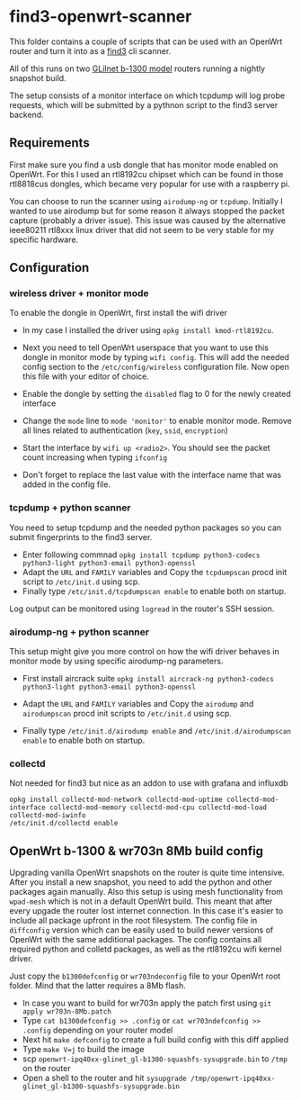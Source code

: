 # find3-openwrt-scanner #
This folder contains a couple of scripts that can be used with an OpenWrt router and turn it into as a [find3](https://www.internalpositioning.com) cli scanner.

All of this runs on two [GLiInet b-1300 model](https://www.gl-inet.com/products/gl-b1300/) routers running a nightly snapshot build.

The setup consists of a monitor interface on which tcpdump will log probe requests, which will be submitted by a pythnon script to the 
find3 server backend.

## Requirements ##

First make sure you find a usb dongle that has monitor mode enabled on OpenWrt. For this I used an rtl8192cu chipset which can be found
in those rtl8818cus dongles, which became very popular for use with a raspberry pi.  

You can choose to run the scanner using `airodump-ng` or `tcpdump`. 
Initially I wanted to use airodump but for some reason it always stopped the packet capture (probably a driver issue). This issue was caused
by the alternative ieee80211 rtl8xxx linux driver that did not seem to be very stable for my specific hardware.

## Configuration ##

### wireless driver + monitor mode ###
To enable the dongle in OpenWrt, first install the wifi driver 

* In my case I installed the driver using `opkg install kmod-rtl8192cu`. 
* Next you need to tell OpenWrt userspace that you want to use this dongle in monitor mode by typing `wifi config`.
This will add the needed config section to the `/etc/config/wireless` configuration file. Now open this file with your editor of choice.

* Enable the dongle by setting the `disabled` flag to 0 for the newly created interface
* Change the `mode` line to `mode 'monitor'` to enable monitor mode. Remove all lines related to authentication (`key`, `ssid`, `encryption`)
* Start the interface by `wifi up <radio2>`. You should see the packet count increasing when typing `ifconfig`
* Don't forget to replace the last value with the interface name that was added in the config file.

### tcpdump + python scanner ###
You need to setup tcpdump and the needed python packages so you can submit fingerprints to the find3 server. 

* Enter following commnad `opkg install tcpdump python3-codecs python3-light python3-email python3-openssl`
* Adapt the `URL` and `FAMILY` variables and Copy the `tcpdumpscan` procd init script to `/etc/init.d` using scp.
* Finally type `/etc/init.d/tcpdumpscan enable` to enable both on startup.

Log output can be monitored using `logread` in the router's SSH session.

### airodump-ng + python scanner ###
This setup might give you more control on how the wifi driver behaves in monitor mode by using specific airodump-ng parameters.

* First install aircrack suite `opkg install aircrack-ng python3-codecs python3-light python3-email python3-openssl`
* Adapt the `URL` and `FAMILY` variables and Copy the `airodump` and `airodumpscan` procd init scripts to `/etc/init.d` using scp.

* Finally type `/etc/init.d/airodump enable` and `/etc/init.d/airodumpscan enable` to enable both on startup.

### collectd ###
Not needed for find3 but nice as an addon to use with grafana and influxdb

```
opkg install collectd-mod-network collectd-mod-uptime collectd-mod-interface collectd-mod-memory collectd-mod-cpu collectd-mod-load collectd-mod-iwinfo
/etc/init.d/collectd enable
```

## OpenWrt b-1300 & wr703n 8Mb build config ##
Upgrading vanilla OpenWrt snapshots on the router is quite time intensive. After you install a new snapshot, you need to add the python and other packages again manually.  Also this setup is using mesh functionality from `wpad-mesh` which is not in a default OpenWrt build. This meant that after every upgade the router lost internet connection.  In this case it's easier to include all package upfront in the root filesystem. The config file in `diffconfig` version which can be easily used to build newer versions of OpenWrt with the same additional packages. The config contains all required python and colletd packages, as well as the rtl8192cu wifi kernel driver.

Just copy the `b1300defconfig` or `wr703ndeconfig` file to your OpenWrt root folder. Mind that the latter requires a 8Mb flash.

* In case you want to build for wr703n apply the patch first using `git apply wr703n-8Mb.patch`
* Type `cat b1300defconfig >> .config` or `cat wr703ndefconfig >> .config` depending on your router model
* Next hit `make defconfig` to create a full build config with this diff applied
* Type `make V=j` to build the image 
* scp `openwrt-ipq40xx-glinet_gl-b1300-squashfs-sysupgrade.bin` to `/tmp` on the router
* Open a shell to the router and hit `sysupgrade /tmp/openwrt-ipq40xx-glinet_gl-b1300-squashfs-sysupgrade.bin`

